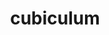 ---
title: cubiculum
meaning: bedroom
ch: [eight, 7r]
pos: noun
stem: cubicul
genend: ī
abbgender: n.
abbgender2: neut.
gender: neuter
declension: second
derivative: cubicule
six: y
---